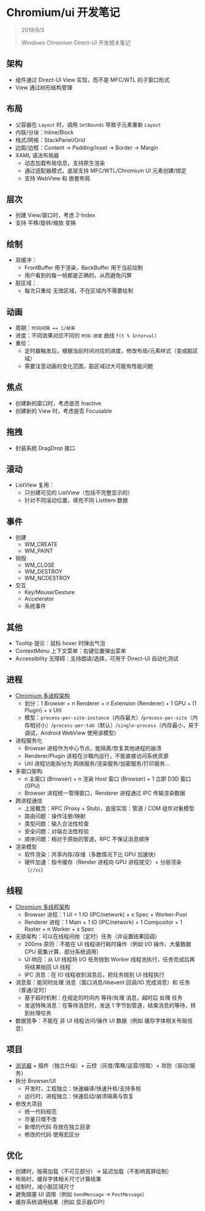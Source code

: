 ﻿# Chromium/ui 开发笔记

> 2019/9/3
> 
> Windows Chromium Direct-UI 开发相关笔记

## 架构

- 组件通过 Direct-UI View 实现，而不是 MFC/WTL 的子窗口形式
- View 通过树形结构管理

## 布局

- 父容器在 `Layout` 时，调用 `SetBounds` 导致子元素重新 `Layout`
- 内联/分块：Inline/Block
- 栈式/网格：StackPanel/Grid
- 边距/边框：Content -> Padding/Inset -> Border -> Margin
- XAML 语法布局器
  - 动态加载布局信息，支持原生渲染
  - 通过适配器模式，底层支持 MFC/WTL/Chromium UI 元素创建/绑定
  - 支持 WebView 和 嵌套布局

## 层次

- 创建 View/窗口时，考虑 Z-Index
- 支持 平移/旋转/缩放 变换

## 绘制

- 双缓冲：
  - FrontBuffer 用于渲染，BackBuffer 用于当前绘制
  - 用户看到的每一帧都是正确的，从而避免闪屏
- 脏区域：
  - 每次只重绘 无效区域，不在区域内不需要绘制

## 动画

- 周期：`时间间隔 == 1/帧率`
- 进度：不同效果对应不同的 `时间-进度` 曲线 `f(t % Interval)`
- 重绘：
  - 定时器触发后，根据当前时间对应的进度，修改布局/元素样式（变成脏区域）
  - 需要注意动画的变化范围，脏区域过大可能有性能问题

## 焦点

- 创建新的窗口时，考虑是否 Inactive
- 创建新的 View 时，考虑是否 Focusable

## 拖拽

- 封装系统 DragDrop 接口

## 滚动

- ListView 复用：
  - 只创建可见的 ListView（包括不完整显示的）
  - 针对不同滚动位置，填充不同 ListItem 数据

## 事件

- 创建
  - WM_CREATE
  - WM_PAINT
- 销毁
  - WM_CLOSE
  - WM_DESTROY
  - WM_NCDESTROY
- 交互
  - Key/Mouse/Gesture
  - Accelerator
  - 系统事件

## 其他

- Tooltip 提示：鼠标 hover 时弹出气泡
- ContextMenu 上下文菜单：右键位置弹出菜单
- Accessibility 无障碍：支持朗读/选择，可用于 Direct-UI 自动化测试

## 进程

- [Chromium 多进程架构](https://developers.google.cn/web/updates/2018/09/inside-browser-part1)
  - 划分：1 Browser + n Renderer + n Extension (Renderer) + 1 GPU + (1 Plugin) + x Util
  - 模型：`process-per-site-instance`（内存最大）/`process-per-site`（内存相对小）/`process-per-tab`（默认）/`single-process`（内存最小，易于调试，Android WebView 使用该模型）
- 进程服务化
  - Browser 进程作为中心节点，能隔离/恢复其他进程的崩溃
  - Renderer/Plugin 进程在沙箱内运行，不能直接访问系统资源
  - Util 进程功能拆分为 网络服务/渲染服务/加密服务/打印服务...
- 多窗口架构
  - n 主窗口 (Browser) + n 渲染 Host 窗口 (Browser) + 1 立即 D3D 窗口 (GPU)
  - Browser 进程统一管理窗口，Renderer 进程通过 IPC 传输渲染数据
- 跨进程通信
  - 上层概念：RPC (Proxy + Stub)，底层实现：管道 / COM 组件对象模型
  - 路由问题：操作注册/映射
  - 类型问题：输入合法性检查
  - 安全问题：对端合法性校验
  - 顺序问题：相对于原始的管道，RPC 不保证消息顺序
- 渲染模型
  - 软件渲染：共享内存/存储（多数情况下比 GPU 加速快）
  - 硬件加速：指令缓存（Render 进程向 GPU 进程提交）+ 分层渲染（`//cc`）

## 线程

- [Chromium 多线程架构](https://github.com/chromium/chromium/blob/master/docs/threading_and_tasks.md#threads)
  - Browser 进程：1 UI + 1 IO (IPC/network) + x Spec + Worker-Pool
  - Renderer 进程：1 Main + 1 IO (IPC/network) + 1 Compositor + 1 Raster + n Worker + x Spec
- 无锁架构：可以在线程间抛（定时）任务（并设置结果回调）
  - 200ms 原则：不能在 UI 线程进行耗时操作（例如  I/O 操作、大量数据 CPU 密集计算、部分系统调用）
  - UI 响应：从 UI 线程将 I/O 任务抛到 Worker 线程池执行，任务完成后再将结果抛回 UI 线程
  - IPC 消息：在 IO 线程收到消息后，把任务抛到 UI 线程执行
- 消息泵：能同时处理 消息（窗口消息/libevent 回调/IO 完成消息）和 任务（普通/定时）
  - 基于超时机制：在规定的时间内 等待/处理 消息，超时后 处理 任务
  - 发送特殊消息：在等待消息时，发送 1 字节到管道，结束消息的等待，转到处理任务
- 数据竞争：不能在 非 UI 线程访问/操作 UI 数据（例如 缓存字体相关布局信息）

## 项目

- [浏览器](V8-Hippy-Share.md#Chromium-架构) + 插件（独立升级）+ 云控（灰度/策略/运营/捞取）+ 攻防（驱动/服务）
- 拆分 Browser/UI
  - 开发时，工程独立：快速编译/快速升核/支持多核
  - 运行时，进程独立：快速启动/崩溃隔离与恢复
- 修改大项目
  - 统一代码规范
  - 尽量只增不改
  - 新增的代码 存放在独立目录
  - 修改的代码 使用宏区分

## 优化

- 创建时，按需加载（不可见部分）-> 延迟加载（不影响首屏绘制）
- 布局时，缓存字体相关尺寸计算结果
- 绘制时，减小脏区域尺寸
- 避免阻塞 UI 调用（例如 `SendMessage` -> `PostMessage`）
- 缓存系统调用结果（例如 显示器/DPI）
